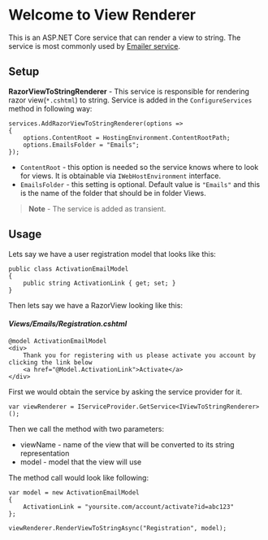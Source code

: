 # Welcome to View Renderer
This is an ASP.NET Core service that can render a view to string. The service is most commonly used by [Emailer service](https://github.com/rprimora/Emailer).
## Setup
**RazorViewToStringRenderer** - This service is responsible for rendering razor view(`*.cshtml`) to string. Service is added in the `ConfigureServices` method in following way:

    services.AddRazorViewToStringRenderer(options => 
    {
    	options.ContentRoot = HostingEnvironment.ContentRootPath;
    	options.EmailsFolder = "Emails";
    });

 - `ContentRoot` - this option is needed so the service knows where to look for views. It is obtainable via `IWebHostEnvironment` interface.
 - `EmailsFolder` - this setting is optional. Default value is `"Emails"` and this is the name of the folder that should be in folder Views.
>**Note** - The service is added as transient.
## Usage
Lets say we have a user registration model that looks like this:

    public class ActivationEmailModel
    {
    	public string ActivationLink { get; set; }
    } 

Then lets say we have a RazorView looking like this:
#### *Views/Emails/Registration.cshtml*

    @model ActivationEmailModel
    <div>
    	Thank you for registering with us please activate you account by clicking the link below
    	<a href="@Model.ActivationLink">Activate</a>
    </div>

First we would obtain the service by asking the service provider for it.

    var viewRenderer = IServiceProvider.GetService<IViewToStringRenderer>();

Then we call the method with two parameters:
- viewName - name of the view that will be converted to its string representation
- model - model that the view will use

The method call would look like following:

    var model = new ActivationEmailModel 
    {
    	ActivationLink = "yoursite.com/account/activate?id=abc123"
    };
    
    viewRenderer.RenderViewToStringAsync("Registration", model);

